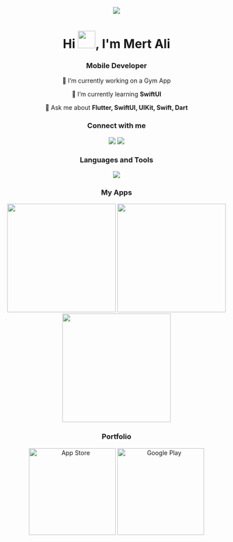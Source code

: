 <p align="center">
  <img src="https://user-images.githubusercontent.com/72457200/205451186-4f6d193d-b687-43cf-9586-d388cb932bb5.gif" />
</p>

<h1 align="center">Hi <img src="https://github.com/mrthnby/mrthnby/assets/72457200/7b632147-6cdc-478d-ac09-9622a9cb73a0" width="40">, I'm Mert Ali</h1>
<h3 align="center">Mobile Developer</h3>

<p align="center">
  🔭 I’m currently working on a Gym App
</p>

<p align="center">
  🌱 I’m currently learning <strong>SwiftUI</strong>
</p>

<p align="center">
  💬 Ask me about <strong>Flutter, SwiftUI, UIKit, Swift, Dart</strong>
</p>

<h3 align="center">Connect with me</h3>
<p align="center">
  <a href="https://twitter.com/mrthnby" style="text-decoration: none;">
    <img src="https://skillicons.dev/icons?i=twitter" />
  </a>
  <a href="https://www.linkedin.com/in/mertalihanbay/" style="text-decoration: none;">
    <img src="https://skillicons.dev/icons?i=linkedin" />
  </a>
</p>

<h3 align="center">Languages and Tools</h3>
<p align="center">
  <a href="https://skillicons.dev">
    <img src="https://skillicons.dev/icons?i=swift,flutter,dart,firebase,bitbucket,figma,gcp,git,github,postman,sqlite,vscode,androidstudio,c,sass,js,ts,nodejs" />
  </a>
</p>

<h3 align="center">My Apps</h3>
<div align=center>
<img width=250 src="https://github.com/user-attachments/assets/44fb3420-b6db-4e7f-bd34-226f6ddd7adc">
<img width=250 src="https://github.com/user-attachments/assets/4086406b-bb3c-4900-84fe-497529f372ca">
<img width=250 src="https://github.com/user-attachments/assets/5cbb722b-5d56-40ae-828f-7d26c2a2b410">
</div>

<h3 align="center">Portfolio</h3>
<div align="center">
  <a href="https://apps.apple.com/tr/developer/mert-ali-hanbay/id1736197351" style="text-decoration: none;">
  <img src="https://www.svgrepo.com/show/303128/download-on-the-app-store-apple-logo.svg" alt="App Store" height="200">
</a>  
<a href="https://play.google.com/store/apps/dev?id=7463786309016429538" style="text-decoration: none;">
  <img src="https://www.svgrepo.com/show/303139/google-play-badge-logo.svg" alt="Google Play" height="200">
</a>
</div>
